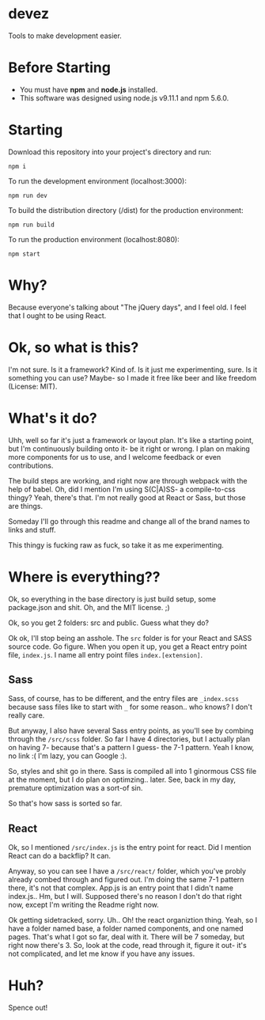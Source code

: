 # devez

Tools to make development easier.

# Before Starting
* You must have **npm** and **node.js** installed.
* This software was designed using node.js v9.11.1 and npm 5.6.0.

# Starting
Download this repository into your project's directory and run:
	
	npm i

To run the development environment (localhost:3000):

	npm run dev

To build the distribution directory (/dist) for the production environment:

	npm run build

To run the production environment (localhost:8080):

	npm start

# Why?
Because everyone's talking about "The jQuery days", and I feel old. I feel that I ought to be using React.

# Ok, so what is this?
I'm not sure. Is it a framework? Kind of. Is it just me experimenting, sure. Is it something you can use? Maybe- so I made it free like beer and like freedom (License: MIT). 

# What's it do?
Uhh, well so far it's just a framework or layout plan. It's like a starting point, but I'm continuously building onto it- be it right or wrong. I plan on making more components for us to use, and I welcome feedback or even contributions.

The build steps are working, and right now are through webpack with the help of babel. Oh, did I mention I'm using S(C|A)SS- a compile-to-css thingy? Yeah, there's that. I'm not really good at React or Sass, but those are things. 

Someday I'll go through this readme and change all of the brand names to links and stuff. 

This thingy is fucking raw as fuck, so take it as me experimenting.

# Where is everything??
Ok, so everything in the base directory is just build setup, some package.json and shit. Oh, and the MIT license. ;)

Ok, so you get 2 folders: src and public. Guess what they do?

Ok ok, I'll stop being an asshole. The `src` folder is for your React and SASS source code. Go figure. When you open it up, you get a React entry point file, `index.js`. I name all entry point files `index.[extension]`.

## Sass
 Sass, of course, has to be different, and the entry files are `_index.scss` because sass files like to start with `_` for some reason.. who knows? I don't really care. 

But anyway, I also have several Sass entry points, as you'll see by combing through the `/src/scss` folder. So far I have 4 directories, but I actually plan on having 7- because that's a pattern I guess- the 7-1 pattern. Yeah I know, no link :( I'm lazy, you can Google :).

So, styles and shit go in there. Sass is compiled all into 1 ginormous CSS file at the moment, but I do plan on optimzing.. later. See, back in my day, premature optimization was a sort-of sin.

So that's how sass is sorted so far.

## React
Ok, so I mentioned `/src/index.js` is the entry point for react. Did I mention React can do a backflip? It can.

Anyway, so you can see I have a `/src/react/` folder, which you've probly already combed through and figured out. I'm doing the same 7-1 pattern there, it's not that complex. App.js is an entry point that I didn't name index.js.. Hm, but I will. Supposed there's no reason I don't do that right now, except I'm writing the Readme right now.

Ok getting sidetracked, sorry. Uh.. Oh! the react organiztion thing. Yeah, so I have a folder named base, a folder named components, and one named pages. That's what I got so far, deal with it. There will be 7 someday, but right now there's 3. So, look at the code, read through it, figure it out- it's not complicated, and let me know if you have any issues.

# Huh?
Spence out!